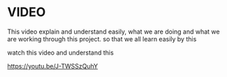 # VIDEO

This video explain and understand easily, what we are doing and what we are working through this project. so that we all learn easily by this

watch this video and understand this

https://youtu.be/J-TWSSzQuhY

